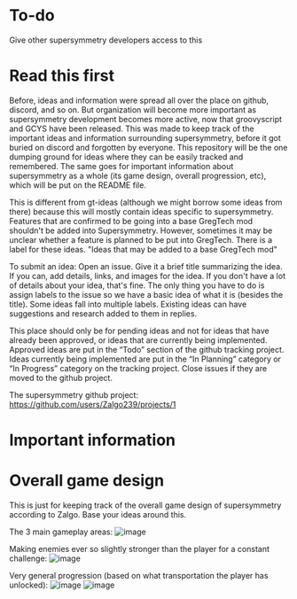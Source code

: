 # To-do
Give other supersymmetry developers access to this

# Read this first

Before, ideas and information were spread all over the place on github, discord, and so on. But organization will become more important as supersymmetry development becomes more active, now that groovyscript and GCYS have been released. This was made to keep track of the important ideas and information surrounding supersymmetry, before it got buried on discord and forgotten by everyone. This repository will be the one dumping ground for ideas where they can be easily tracked and remembered. The same goes for important information about supersymmetry as a whole (its game design, overall progression, etc), which will be put on the README file.

This is different from gt-ideas (although we might borrow some ideas from there) because this will mostly contain ideas specific to supersymmetry. Features that are confirmed to be going into a base GregTech mod shouldn't be added into Supersymmetry. However, sometimes it may be unclear whether a feature is planned to be put into GregTech. There is a label for these ideas. "Ideas that may be added to a base GregTech mod"

To submit an idea: Open an issue. Give it a brief title summarizing the idea. If you can, add details, links, and images for the idea. If you don't have a lot of details about your idea, that's fine. The only thing you have to do is assign labels to the issue so we have a basic idea of what it is (besides the title). Some ideas fall into multiple labels. Existing ideas can have suggestions and research added to them in replies.

This place should only be for pending ideas and not for ideas that have already been approved, or ideas that are currently being implemented.
Approved ideas are put in the “Todo” section of the github tracking project. Ideas currently being implemented are put in the “In Planning” category or “In Progress” category on the tracking project. Close issues if they are moved to the github project.

The supersymmetry github project: https://github.com/users/Zalgo239/projects/1

# Important information

# Overall game design

This is just for keeping track of the overall game design of supersymmetry according to Zalgo. Base your ideas around this.

The 3 main gameplay areas:
![image](https://user-images.githubusercontent.com/112270586/196346365-ba463a92-75ba-4209-a5cd-215f4f61816c.png)

Making enemies ever so slightly stronger than the player for a constant challenge:
![image](https://user-images.githubusercontent.com/112270586/196346427-f74cc112-aac4-42f0-9144-cf16d4cf28fe.png)

Very general progression (based on what transportation the player has unlocked):
![image](https://user-images.githubusercontent.com/112270586/196346551-4dbd3514-e1f0-4292-a058-b1d881ab3a0e.png)
![image](https://user-images.githubusercontent.com/112270586/196346562-a3f4dfb9-1456-465a-935a-471a25060a28.png)


